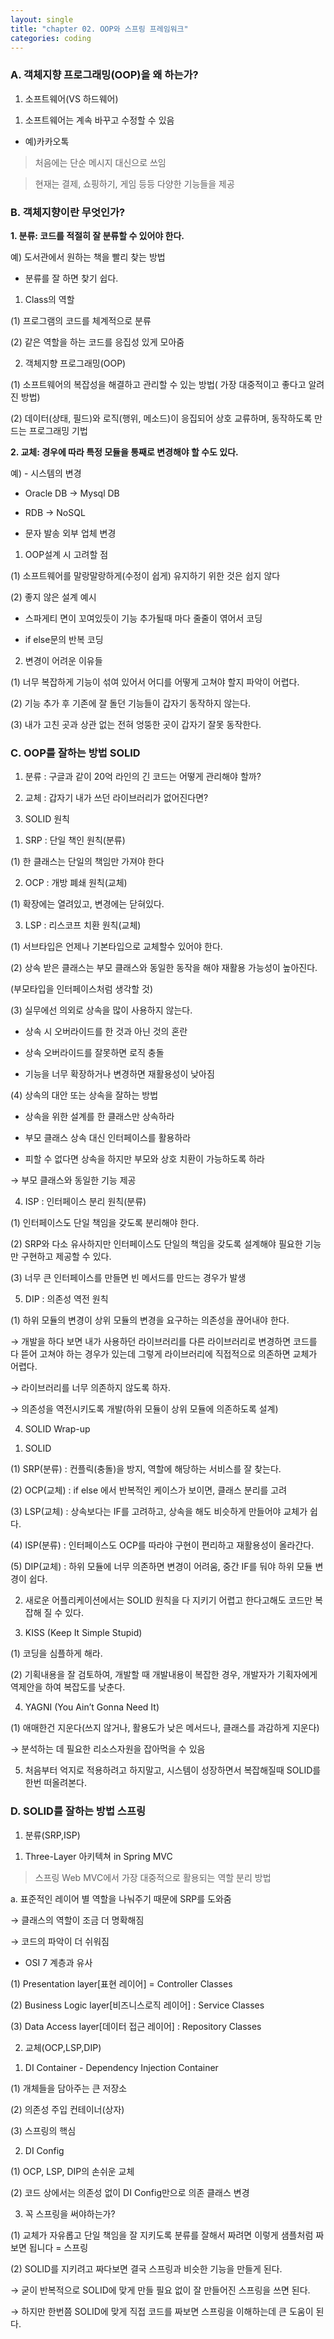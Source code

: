 ```yaml
---
layout: single
title: "chapter 02. OOP와 스프링 프레임워크"
categories: coding
---
```


### A. 객체지향 프로그래밍(OOP)을 왜 하는가?

1. 소프트웨어(VS 하드웨어)

1) 소프트웨어는 계속 바꾸고 수정할 수 있음

- 예)카카오톡

> 처음에는 단순 메시지 대신으로 쓰임

> 현재는 결제, 쇼핑하기, 게임 등등 다양한 기능들을 제공

### B. 객체지향이란 무엇인가?

**1. 분류: 코드를 적절히 잘 분류할 수 있어야 한다.**

예) 도서관에서 원하는 책을 빨리 찾는 방법

- 분류를 잘 하면 찾기 쉽다.

1) Class의 역할

(1) 프로그램의 코드를 체계적으로 분류

(2) 같은 역할을 하는 코드를 응집성 있게 모아줌

2) 객체지향 프로그래밍(OOP)

(1) 소프트웨어의 복잡성을 해결하고 관리할 수 있는 방법( 가장 대중적이고 좋다고 알려진 방법)

(2) 데이터(상태, 필드)와 로직(행위, 메소드)이 응집되어 상호 교류하며, 동작하도록 만드는 프로그래밍 기법

**2. 교체: 경우에 따라 특정 모듈을 통째로 변경해야 할 수도 있다.**

예) - 시스템의 변경

- Oracle DB → Mysql DB

- RDB → NoSQL

- 문자 발송 외부 업체 변경

1) OOP설계 시 고려할 점

(1) 소프트웨어를 말랑말랑하게(수정이 쉽게) 유지하기 위한 것은 쉽지 않다

(2) 좋지 않은 설계 예시

- 스파게티 면이 꼬여있듯이 기능 추가될때 마다 줄줄이 엮어서 코딩

- if else문의 반복 코딩

2) 변경이 어려운 이유들

(1) 너무 복잡하게 기능이 섞여 있어서 어디를 어떻게 고쳐야 할지 파악이 어렵다.

(2) 기능 추가 후 기존에 잘 돌던 기능들이 갑자기 동작하지 않는다.

(3) 내가 고친 곳과 상관 없는 전혀 엉뚱한 곳이 갑자기 잘못 동작한다.

### C. OOP를 잘하는 방법 SOLID

1. 분류 : 구글과 같이 20억 라인의 긴 코드는 어떻게 관리해야 할까?

2. 교체 : 갑자기 내가 쓰던 라이브러리가 없어진다면?

3. SOLID 원칙

1) SRP : 단일 책인 원칙(분류)

(1) 한 클래스는 단일의 책임만 가져야 한다

2) OCP : 개방 폐쇄 원칙(교체)

(1) 확장에는 열려있고, 변경에는 닫혀있다.

3) LSP : 리스코프 치환 원칙(교체)

(1) 서브타입은 언제나 기본타입으로 교체할수 있어야 한다.

(2) 상속 받은 클래스는 부모 클래스와 동일한 동작을 해야 재활용 가능성이 높아진다.

(부모타입을 인터페이스처럼 생각할 것)

(3) 실무에선 의외로 상속을 많이 사용하지 않는다.

- 상속 시 오버라이드를 한 것과 아닌 것의 혼란

- 상속 오버라이드를 잘못하면 로직 충돌

- 기능을 너무 확장하거나 변경하면 재활용성이 낮아짐

(4) 상속의 대안 또는 상속을 잘하는 방법

- 상속을 위한 설계를 한 클래스만 상속하라

- 부모 클래스 상속 대신 인터페이스를 활용하라

- 피할 수 없다면 상속을 하지만 부모와 상호 치환이 가능하도록 하라

→ 부모 클래스와 동일한 기능 제공

4) ISP : 인터페이스 분리 원칙(분류)

(1) 인터페이스도 단일 책임을 갖도록 분리해야 한다.

(2) SRP와 다소 유사하지만 인터페이스도 단일의 책임을 갖도록 설계해야 필요한 기능만 구현하고 제공할 수 있다.

(3) 너무 큰 인터페이스를 만들면 빈 메서드를 만드는 경우가 발생

5) DIP : 의존성 역전 원칙

(1) 하위 모듈의 변경이 상위 모듈의 변경을 요구하는 의존성을 끊어내야 한다.

→ 개발을 하다 보면 내가 사용하던 라이브러리를 다른 라이브러리로 변경하면 코드를 다 뜯어 고쳐야 하는 경우가 있는데 그렇게 라이브러리에 직접적으로 의존하면 교체가 어렵다.

→ 라이브러리를 너무 의존하지 않도록 하자.

→ 의존성을 역전시키도록 개발(하위 모듈이 상위 모듈에 의존하도록 설계)

4. SOLID Wrap-up

1) SOLID

(1) SRP(분류) : 컨플릭(충돌)을 방지, 역할에 해당하는 서비스를 잘 찾는다.

(2) OCP(교체) : if else 에서 반복적인 케이스가 보이면, 클래스 분리를 고려

(3) LSP(교체) : 상속보다는 IF를 고려하고, 상속을 해도 비슷하게 만들어야 교체가 쉽다.

(4) ISP(분류) : 인터페이스도 OCP를 따라야 구현이 편리하고 재활용성이 올라간다.

(5) DIP(교체) : 하위 모듈에 너무 의존하면 변경이 어려움, 중간 IF를 둬야 하위 모듈 변경이 쉽다.

2) 새로운 어플리케이션에서는 SOLID 원칙을 다 지키기 어렵고 한다고해도 코드만 복잡해 질 수 있다.

3) KISS (Keep It Simple Stupid)

(1) 코딩을 심플하게 해라.

(2) 기획내용을 잘 검토하여, 개발할 때 개발내용이 복잡한 경우, 개발자가 기획자에게 역제안을 하여 복잡도를 낮춘다.

4) YAGNI (You Ain’t Gonna Need It)

(1) 애매한건 지운다(쓰지 않거나, 활용도가 낮은 메서드나, 클래스를 과감하게 지운다)

→ 분석하는 데 필요한 리소스자원을 잡아먹을 수 있음

5) 처음부터 억지로 적용하려고 하지말고, 시스템이 성장하면서 복잡해질때 SOLID를 한번 떠올려본다.

### D. SOLID를 잘하는 방법 스프링

1. 분류(SRP,ISP)

1) Three-Layer 아키텍쳐 in Spring MVC

> 스프링 Web MVC에서 가장 대중적으로 활용되는 역할 분리 방법

a. 표준적인 레이어 별 역할을 나눠주기 때문에 SRP를 도와줌

→ 클래스의 역할이 조금 더 명확해짐

→ 코드의 파악이 더 쉬워짐

* OSI 7 계층과 유사

(1) Presentation layer[표현 레이어] = Controller Classes

(2) Business Logic layer[비즈니스로직 레이어] : Service Classes

(3) Data Access layer[데이터 접근 레이어] : Repository Classes

2. 교체(OCP,LSP,DIP)

1) DI Container - Dependency Injection Container

(1) 개체들을 담아주는 큰 저장소

(2) 의존성 주입 컨테이너(상자)

(3) 스프링의 핵심

2) DI Config

(1) OCP, LSP, DIP의 손쉬운 교체

(2) 코드 상에서는 의존성 없이 DI Config만으로 의존 클래스 변경

3) 꼭 스프링을 써야하는가?

(1) 교체가 자유롭고 단일 책임을 잘 지키도록 분류를 잘해서 짜려면 이렇게 샘플처럼 짜보면 됩니다 = 스프링

(2) SOLID를 지키려고 짜다보면 결국 스프링과 비슷한 기능을 만들게 된다.

→ 굳이 반복적으로 SOLID에 맞게 만들 필요 없이 잘 만들어진 스프링을 쓰면 된다.

→ 하지만 한번쯤 SOLID에 맞게 직접 코드를 짜보면 스프링을 이해하는데 큰 도움이 된다.